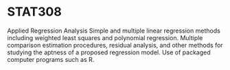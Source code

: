 # STAT308
Applied Regression Analysis
Simple and multiple linear regression methods including weighted least squares and polynomial regression. Multiple comparison estimation procedures, residual analysis, and other methods for studying the aptness of a proposed regression model. Use of packaged computer programs such as R. 
